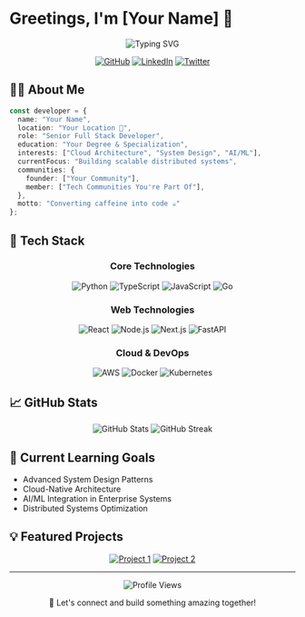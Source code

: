 # Greetings, I'm [Your Name] 👋
<div align="center">
  <img src="https://readme-typing-svg.herokuapp.com?font=Fira+Code&pause=1000&color=2D9EF0&center=true&vCenter=true&width=435&lines=Senior+Full+Stack+Developer;Cloud+Architecture+Enthusiast;Systems+Design+Specialist" alt="Typing SVG" />
  
  [![GitHub](https://img.shields.io/badge/GitHub-Follow-black?style=for-the-badge&logo=github)](https://github.com/yourusername)
  [![LinkedIn](https://img.shields.io/badge/LinkedIn-Connect-blue?style=for-the-badge&logo=linkedin)](https://linkedin.com/in/yourusername)
  [![Twitter](https://img.shields.io/badge/Twitter-Follow-blue?style=for-the-badge&logo=twitter)](https://twitter.com/yourusername)
</div>

## 👨‍💻 About Me 

```typescript
const developer = {
  name: "Your Name",
  location: "Your Location 📍",
  role: "Senior Full Stack Developer",
  education: "Your Degree & Specialization",
  interests: ["Cloud Architecture", "System Design", "AI/ML"],
  currentFocus: "Building scalable distributed systems",
  communities: {
    founder: ["Your Community"],
    member: ["Tech Communities You're Part Of"],
  },
  motto: "Converting caffeine into code ☕️"
};
```

## 🚀 Tech Stack

<div align="center">

### Core Technologies
![Python](https://img.shields.io/badge/Python-3776AB?style=for-the-badge&logo=python&logoColor=white)
![TypeScript](https://img.shields.io/badge/TypeScript-007ACC?style=for-the-badge&logo=typescript&logoColor=white)
![JavaScript](https://img.shields.io/badge/JavaScript-F7DF1E?style=for-the-badge&logo=javascript&logoColor=black)
![Go](https://img.shields.io/badge/Go-00ADD8?style=for-the-badge&logo=go&logoColor=white)

### Web Technologies
![React](https://img.shields.io/badge/React-20232A?style=for-the-badge&logo=react&logoColor=61DAFB)
![Node.js](https://img.shields.io/badge/Node.js-339933?style=for-the-badge&logo=nodedotjs&logoColor=white)
![Next.js](https://img.shields.io/badge/Next.js-000000?style=for-the-badge&logo=nextdotjs&logoColor=white)
![FastAPI](https://img.shields.io/badge/FastAPI-009688?style=for-the-badge&logo=fastapi&logoColor=white)

### Cloud & DevOps
![AWS](https://img.shields.io/badge/AWS-232F3E?style=for-the-badge&logo=amazon-aws&logoColor=white)
![Docker](https://img.shields.io/badge/Docker-2496ED?style=for-the-badge&logo=docker&logoColor=white)
![Kubernetes](https://img.shields.io/badge/Kubernetes-326CE5?style=for-the-badge&logo=kubernetes&logoColor=white)
</div>

## 📈 GitHub Stats

<div align="center">
  <img src="https://github-readme-stats.vercel.app/api?username=yourusername&show_icons=true&theme=tokyonight" alt="GitHub Stats" />
  <img src="https://github-readme-streak-stats.herokuapp.com/?user=yourusername&theme=tokyonight" alt="GitHub Streak" />
</div>

## 🌱 Current Learning Goals

- Advanced System Design Patterns
- Cloud-Native Architecture
- AI/ML Integration in Enterprise Systems
- Distributed Systems Optimization

## 💡 Featured Projects

<div align="center">

[![Project 1](https://github-readme-stats.vercel.app/api/pin/?username=yourusername&repo=project1&theme=tokyonight)](https://github.com/yourusername/project1)
[![Project 2](https://github-readme-stats.vercel.app/api/pin/?username=yourusername&repo=project2&theme=tokyonight)](https://github.com/yourusername/project2)

</div>

---
<div align="center">
  <img src="https://komarev.com/ghpvc/?username=yourusername&color=blue" alt="Profile Views" />
  
  💬 Let's connect and build something amazing together!
</div>
